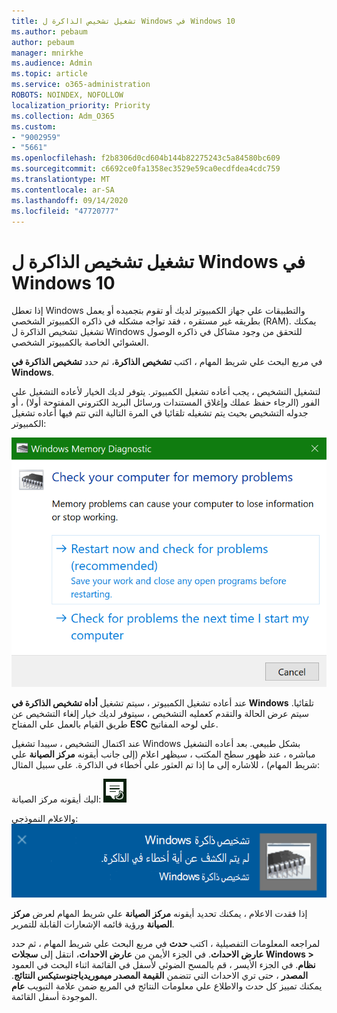 ```yaml
---
title: تشغيل تشخيص الذاكرة ل Windows في Windows 10
ms.author: pebaum
author: pebaum
manager: mnirkhe
ms.audience: Admin
ms.topic: article
ms.service: o365-administration
ROBOTS: NOINDEX, NOFOLLOW
localization_priority: Priority
ms.collection: Adm_O365
ms.custom:
- "9002959"
- "5661"
ms.openlocfilehash: f2b8306d0cd604b144b82275243c5a84580bc609
ms.sourcegitcommit: c6692ce0fa1358ec3529e59ca0ecdfdea4cdc759
ms.translationtype: MT
ms.contentlocale: ar-SA
ms.lasthandoff: 09/14/2020
ms.locfileid: "47720777"
---
```

# <a name="run-windows-memory-diagnostics-in-windows-10"></a>تشغيل تشخيص الذاكرة ل Windows في Windows 10

إذا تعطل Windows والتطبيقات علي جهاز الكمبيوتر لديك أو تقوم بتجميده أو يعمل بطريقه غير مستقره ، فقد تواجه مشكله في ذاكره الكمبيوتر الشخصي (RAM). يمكنك تشغيل تشخيص الذاكرة ل Windows للتحقق من وجود مشاكل في ذاكره الوصول العشوائي الخاصة بالكمبيوتر الشخصي.

في مربع البحث علي شريط المهام ، اكتب **تشخيص الذاكرة**، ثم حدد **تشخيص الذاكرة في Windows**. 

لتشغيل التشخيص ، يجب أعاده تشغيل الكمبيوتر. يتوفر لديك الخيار لأعاده التشغيل علي الفور (الرجاء حفظ عملك وإغلاق المستندات ورسائل البريد الكتروني المفتوحة أولا) ، أو جدوله التشخيص بحيث يتم تشغيله تلقائيا في المرة التالية التي تتم فيها أعاده تشغيل الكمبيوتر:

![تشخيص الذاكرة ل Windows](media/windows-memory-diagnostic.png)

عند أعاده تشغيل الكمبيوتر ، سيتم تشغيل **أداه تشخيص الذاكرة في Windows** تلقائيا. سيتم عرض الحالة والتقدم كعمليه التشخيص ، سيتوفر لديك خيار إلغاء التشخيص عن طريق القيام بالعمل علي المفتاح **ESC** علي لوحه المفاتيح.

عند اكتمال التشخيص ، سيبدا تشغيل Windows بشكل طبيعي.
بعد أعاده التشغيل مباشره ، عند ظهور سطح المكتب ، سيظهر اعلام (إلى جانب أيقونه **مركز الصيانة** علي شريط المهام) ، للاشاره إلى ما إذا تم العثور علي أخطاء في الذاكرة. على سبيل المثال:

اليك أيقونه مركز الصيانة: ![أيقونه مركز الصيانة](media/action-center-icon.png) 

والاعلام النموذجي: ![لا توجد أخطاء في الذاكرة](media/no-memory-errors.png)

إذا فقدت الاعلام ، يمكنك تحديد أيقونه **مركز الصيانة** علي شريط المهام لعرض **مركز الصيانة** ورؤية قائمه الإشعارات القابلة للتمرير.

لمراجعه المعلومات التفصيلية ، اكتب **حدث** في مربع البحث علي شريط المهام ، ثم حدد **عارض الاحداث**. في الجزء الأيمن من **عارض الاحداث**، انتقل إلى **سجلات Windows > نظام**. في الجزء الأيسر ، قم بالمسح الضوئي لأسفل في القائمة اثناء البحث في العمود **المصدر** ، حتى تري الاحداث التي تتضمن **القيمة المصدر ميموريدياجنوستيكس النتائج**. يمكنك تمييز كل حدث والاطلاع علي معلومات النتائج في المربع ضمن علامة التبويب **عام** الموجودة أسفل القائمة.
